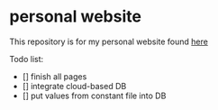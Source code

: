 # personal website

This repository is for my personal website found [here](https://www.aaroncheng.xyz/)

Todo list:

- [] finish all pages
- [] integrate cloud-based DB
- [] put values from constant file into DB
